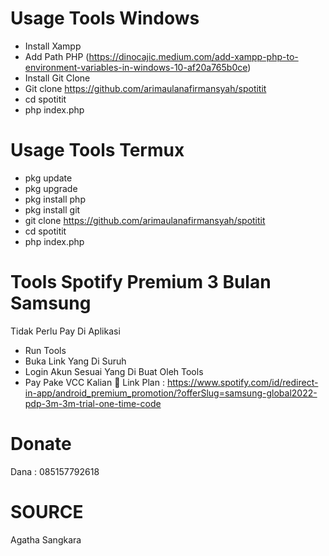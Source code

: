 # Usage Tools Windows
- Install Xampp
- Add Path PHP (https://dinocajic.medium.com/add-xampp-php-to-environment-variables-in-windows-10-af20a765b0ce)
- Install Git Clone
- Git clone https://github.com/arimaulanafirmansyah/spotitit
- cd spotitit
- php index.php

# Usage Tools Termux
- pkg update
- pkg upgrade
- pkg install php
- pkg install git
- git clone https://github.com/arimaulanafirmansyah/spotitit
- cd spotitit
- php index.php

# Tools Spotify Premium 3 Bulan Samsung
Tidak Perlu Pay Di Aplikasi
- Run Tools 
- Buka Link Yang Di Suruh
- Login Akun Sesuai Yang Di Buat Oleh Tools
- Pay Pake VCC Kalian 🙂
Link Plan : https://www.spotify.com/id/redirect-in-app/android_premium_promotion/?offerSlug=samsung-global2022-pdp-3m-3m-trial-one-time-code
# Donate 
Dana : 085157792618


# SOURCE
Agatha Sangkara
